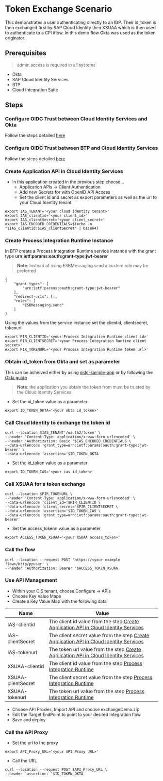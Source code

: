 # Token Exchange Scenario

This demonstrates a user authenticating directly to an IDP. Their id_token is then exchanged first by SAP Cloud Identity then XSUAA which is then used to authenticate to a CPI iflow. In this demo flow Okta was used as the token originator.

## Prerequisites
> admin access is required in all systems
- Okta
- SAP Cloud Identity Services
- BTP
- Cloud Integration Suite


## Steps
### Configure OIDC Trust between Cloud Identity Services and Okta
Follow the steps detailed [here](https://community.sap.com/t5/technology-blogs-by-sap/connect-sap-cloud-identity-authentication-service-as-a-proxy-to-okta-using/ba-p/13554417)

### Configure OIDC Trust between BTP and Cloud Identity Services
Follow the steps detailed [here](https://help.sap.com/docs/btp/sap-business-technology-platform/establishing-trust-automatically)

### Create Application API in Cloud Identity Services
- In this application created in the previous step choose…
  -	Application APIs -> Client Authentication
  -	Add new Secrets for with OpenID API Access
  -	Set the client id and secret as export parameters as well as the url to your Cloud Identity tenant
    
```
export IAS_TENANT='<your cloud identity tenant>'
export IAS_clientid='<your client_id>'
export IAS_clientSecret='<your client_secret>'
export IAS_ENCODED_CREDENTIALS=$(echo -n "$IAS_clientid:$IAS_clientSecret" | base64)
```

### Create Process Integration Runtime Instance
In BTP create a Process Integration Runtime service instance with the grant type **urn:ietf:params:oauth:grant-type:jwt-bearer**
> **Note**: Instead of using ESBMessaging.send a custom role may be preferred
```
{
    "grant-types": [
        "urn:ietf:params:oauth:grant-type:jwt-bearer"
    ],
    "redirect-uris": [],
    "roles": [
        "ESBMessaging.send"
    ]
}
```

Using the values from the service instance set the clientid, clientsecret, tokenurl

```
export PIR_CLIENTID='<your Process Integration Runtime client id>'
export PIR_CLIENTSECRET='<your Process Integration Runtime client secret>'
export PIR_TOKENURL='<your Process Integration Runtime token url>'
```

### Obtain **id_token** from Okta and set as parameter
This can be acheived either by using [oidc-sample-app](https://github.com/jcawley5/oidc-sample-app) or by following the [Okta guide](https://support.okta.com/help/s/article/How-to-get-tokens-for-an-OIDC-application-without-a-browser-using-curlPostman?language=en_US)
> **Note**: the application you obtain the token from must be trusted by the Cloud Identity Services

- Set the id_token value as a parameter
```
export ID_TOKEN_OKTA='<your okta id_token>'
```

### Call Cloud Identity to exchange the token id
```
curl --location $IAS_TENANT'/oauth2/token' \
--header 'Content-Type: application/x-www-form-urlencoded' \
--header 'Authorization: Basic '$IAS_ENCODED_CREDENTIALS \
--data-urlencode 'grant_type=urn:ietf:params:oauth:grant-type:jwt-bearer' \
--data-urlencode 'assertion='$ID_TOKEN_OKTA
```
- Set the id_token value as a parameter

```
export ID_TOKEN_IAS='<your ias id_token>'
```

### Call XSUAA for a token exchange
```
curl --location $PIR_TOKENURL \
--header 'Content-Type: application/x-www-form-urlencoded' \
--data-urlencode 'client_id='$PIR_CLIENTID \
--data-urlencode 'client_secret='$PIR_CLIENTSECRET \
--data-urlencode 'assertion='$ID_TOKEN_IAS \
--data-urlencode 'grant_type=urn:ietf:params:oauth:grant-type:jwt-bearer'
```
- Set the access_tokenn value as a parameter

```
export ACCESS_TOKEN_XSUAA='<your XSUAA access_token>'
```

### Call the flow
```
curl --location --request POST 'https://<your example flow>/http/ppuser' \
--header 'Authorization: Bearer '$ACCESS_TOKEN_XSUAA
```

### Use API Management
- Within your CIS tenant, choose Configure -> APIs
- Choose Key Value Maps
- Create a Key Value Map with the following data
  
|  Name  |  Value|
| -------- | ------- |
|IAS-clientid|The client id value from the step [Create Application API in Cloud Identity Services](#create-application-api-in-cloud-identity-services)|
|IAS-clientSecret|The client secret value from the step [Create Application API in Cloud Identity Services](#create-application-api-in-cloud-identity-services)|
|IAS-tokenurl|The token url value from the step [Create Application API in Cloud Identity Services](#create-application-api-in-cloud-identity-services)|
|XSUAA-clientid|The client id value from the step [Process Integration Runtime](#create-process-integration-runtime-instance)|
|XSUAA-clientSecret|The client secret value from the step [Process Integration Runtime](#create-process-integration-runtime-instance)|
|XSUAA-tokenurl|The token url value from the step [Process Integration Runtime](#create-process-integration-runtime-instance)|


- Choose API Proxies, Import API and choose exchangeDemo.zip
- Edit the Target EndPoint to point to your desired Integration flow
- Save and deploy
### Call the API Proxy
- Set the url to the proxy
  
```
export API_Proxy_URL='<your API Proxy URL>'
```

- Call the URL
```
curl --location --request POST $API_Proxy_URL \
--header 'assertion: '$ID_TOKEN_OKTA
```
